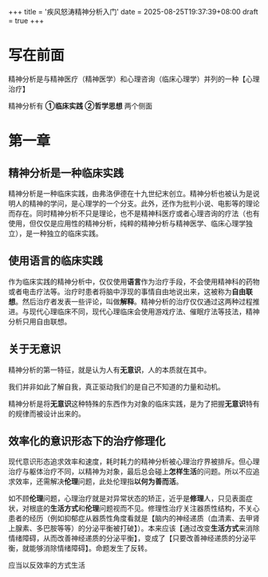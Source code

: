 +++
title = '疾风怒涛精神分析入门'
date = 2025-08-25T19:37:39+08:00
draft = true
+++
# 写在前面
精神分析是与精神医疗（精神医学）和心理咨询（临床心理学）并列的一种【心理治疗】

精神分析有 **①临床实践** **②哲学思想** 两个侧面

# 第一章
## 精神分析是一种临床实践
精神分析是一种临床实践，由弗洛伊德在十九世纪末创立。精神分析也被认为是说明人的精神的学问，是心理学的一个分支。此外，还作为批判小说、电影等的理论而存在。同时精神分析不只是理论，也不是精神科医疗或者心理咨询的疗法（也有使用，但仅仅是应用性的精神分析，纯粹的精神分析与精神医学、临床心理学独立），是一种独立的临床实践。

## 使用语言的临床实践
作为临床实践的精神分析中，仅仅使用**语言**作为治疗手段，不会使用精神科的药物或者电击疗法等。治疗时患者将脑中浮现的事情自由地说出来，这被称为**自由联想**。然后治疗者发表一些评论，叫做**解释**。精神分析的治疗仅仅通过这两种过程推进。与现代心理临床不同，现代心理临床会使用游戏疗法、催眠疗法等技法，精神分析只用自由联想。

## 关于无意识
精神分析的第一特征，就是认为人有**无意识**，人的本质就在其中。

我们并非如此了解自我，真正驱动我们的是自己不知道的力量和动机。

精神分析是将**无意识**这种特殊的东西作为对象的临床实践，是为了把握**无意识**特有的规律而被设计出来的。

## 效率化的意识形态下的治疗修理化
现代意识形态追求效率和速度，耗时耗力的精神分析被心理治疗界被排斥。但心理治疗与躯体治疗不同，以精神为对象，最后总会碰上**怎样生活**的问题。所以不应追求效率，还需解决**伦理**问题，此处伦理指**以何为善而活**。

如不顾**伦理**问题，心理治疗就是对异常状态的矫正，近乎是**修理**人，只见表面症状，对根底的**生活方式**和**伦理**问题视而不见。修理性治疗关注器质性结构，不关心患者的经历（例如抑郁症从器质性角度看就是【脑内的神经递质（血清素、去甲肾上腺素、多巴胺等等）的分泌平衡被打破】）。本来应该【通过改变**生活方式**来消除情绪障碍，从而改善神经递质的分泌平衡】，变成了【只要改善神经递质的分泌平衡，就能够消除情绪障碍】。命题发生了反转。

应当以反效率的方式生活
